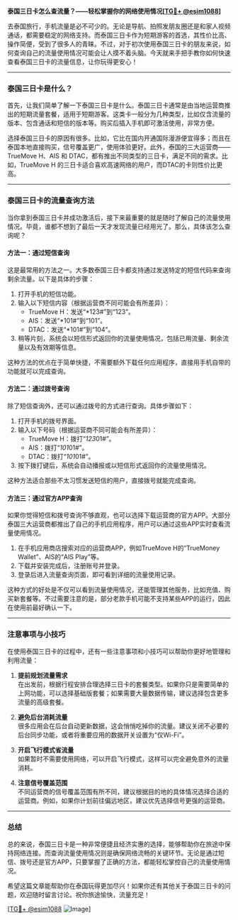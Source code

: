 **泰国三日卡怎么查流量？——轻松掌握你的网络使用情况[[TG💪+ @esim1088](https://t.me/s/esim1088)]**

去泰国旅行，手机流量是必不可少的。无论是导航、拍照发朋友圈还是和家人视频通话，都需要稳定的网络支持。而泰国三日卡作为短期游客的首选，其性价比高、操作简便，受到了很多人的青睐。不过，对于初次使用泰国三日卡的朋友来说，如何查询自己的流量使用情况可能会让人摸不着头脑。今天就来手把手教你如何快速查看泰国三日卡的流量信息，让你玩得更安心！

---

### 泰国三日卡是什么？

首先，让我们简单了解一下泰国三日卡是什么。泰国三日卡通常是由当地运营商推出的短期流量套餐，适用于短期游客。这类卡一般分为几种类型，比如仅含流量的版本、包含通话和短信的版本等。购买后插入手机即可激活使用，非常方便。

选择泰国三日卡的原因有很多。比如，它比在国内开通国际漫游便宜得多；而且在泰国本地直接购买，信号覆盖更广，使用体验更好。此外，泰国的三大运营商——TrueMove H、AIS 和 DTAC，都有推出不同类型的三日卡，满足不同的需求。比如，TrueMove H 的三日卡适合喜欢高速网络的用户，而DTAC的卡则性价比更高。

---

### 泰国三日卡的流量查询方法

当你拿到泰国三日卡并成功激活后，接下来最重要的就是随时了解自己的流量使用情况。毕竟，谁都不想到了最后一天才发现流量已经用光了。那么，具体该怎么查询呢？

#### 方法一：通过短信查询
这是最常用的方法之一。大多数泰国三日卡都支持通过发送特定的短信代码来查询剩余流量。以下是具体的步骤：

1. 打开手机的短信功能。
2. 输入以下短信内容（根据运营商不同可能会有所差异）：
   - TrueMove H：发送“*123#”到“123”。
   - AIS：发送“*101#”到“101”。
   - DTAC：发送“*101#”到“104”。
3. 稍等片刻，系统会以短信形式返回你的流量使用情况，包括已用流量、剩余流量以及有效期等信息。

这种方法的优点在于简单快捷，不需要额外下载任何应用程序，直接用手机自带的功能就可以完成查询。

#### 方法二：通过拨号查询
除了短信查询外，还可以通过拨号的方式进行查询。具体步骤如下：

1. 打开手机的拨号界面。
2. 输入以下号码（根据运营商不同可能会有所差异）：
   - TrueMove H：拨打“*123*01#”。
   - AIS：拨打“*101*01#”。
   - DTAC：拨打“*101*01#”。
3. 按下拨打键后，系统会自动播报或以短信形式返回你的流量使用情况。

这种方法适合那些不太习惯发送短信的用户，直接拨号就能完成查询。

#### 方法三：通过官方APP查询
如果你觉得短信和拨号查询不够直观，也可以选择下载运营商的官方APP。大部分泰国三大运营商都推出了自己的手机应用程序，用户可以通过这些APP实时查看流量使用情况。

1. 在手机应用商店搜索对应的运营商APP，例如TrueMove H的“TrueMoney Wallet”、AIS的“AIS Play”等。
2. 下载并安装完成后，注册账号并登录。
3. 登录后进入流量查询页面，即可看到详细的流量使用记录。

这种方式的好处是不仅可以看到流量使用情况，还能管理其他服务，比如充值、购买新套餐等。不过需要注意的是，部分老款手机可能不支持某些APP的运行，因此在使用前最好确认一下。

---

### 注意事项与小技巧

在使用泰国三日卡的过程中，还有一些注意事项和小技巧可以帮助你更好地管理和利用流量：

1. **提前规划流量需求**  
   在出发前，根据行程安排合理选择三日卡的套餐类型。如果你只是需要简单的上网功能，可以选择基础版套餐；如果需要大量数据传输，建议选择包含更多流量的高级套餐。

2. **避免后台消耗流量**  
   很多应用会在后台自动更新数据，这会悄悄吃掉你的流量。建议关闭不必要的后台同步功能，或者将重要应用的数据开关设置为“仅Wi-Fi”。

3. **开启飞行模式省流量**  
   如果暂时不需要使用网络，可以开启飞行模式，这样可以完全避免意外的流量消耗。

4. **注意信号覆盖范围**  
   不同运营商的信号覆盖范围有所不同，建议根据目的地的具体情况选择合适的运营商。例如，如果你计划前往偏远地区，建议优先选择信号更强的运营商。

---

### 总结

总的来说，泰国三日卡是一种非常便捷且经济实惠的选择，能够帮助你在旅途中保持网络连接。而查询流量使用情况则是确保网络流畅的关键环节。无论是通过短信、拨号还是官方APP，只要掌握了正确的方法，都能轻松掌控自己的流量使用情况。

希望这篇文章能帮助你在泰国玩得更加尽兴！如果你还有其他关于泰国三日卡的问题，欢迎随时留言讨论。祝你旅途愉快，流量充足！

[[TG💪+ @esim1088](https://t.me/s/esim1088) ![Image](https://i.postimg.cc/4NQfJmqS/Snipaste-2025-05-13-00-14-12.png)]